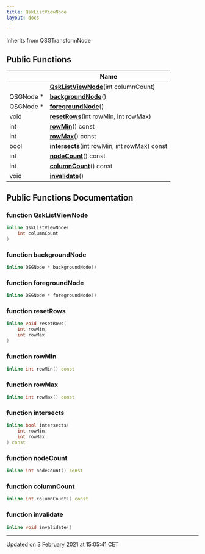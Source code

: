 ```yaml
---
title: QskListViewNode
layout: docs

---
```





Inherits from QSGTransformNode

## Public Functions

|                | Name           |
| -------------- | -------------- |
| | **[QskListViewNode](/docs/classes/classQskListViewNode/#function-qsklistviewnode)**(int columnCount) |
| QSGNode * | **[backgroundNode](/docs/classes/classQskListViewNode/#function-backgroundnode)**() |
| QSGNode * | **[foregroundNode](/docs/classes/classQskListViewNode/#function-foregroundnode)**() |
| void | **[resetRows](/docs/classes/classQskListViewNode/#function-resetrows)**(int rowMin, int rowMax) |
| int | **[rowMin](/docs/classes/classQskListViewNode/#function-rowmin)**() const |
| int | **[rowMax](/docs/classes/classQskListViewNode/#function-rowmax)**() const |
| bool | **[intersects](/docs/classes/classQskListViewNode/#function-intersects)**(int rowMin, int rowMax) const |
| int | **[nodeCount](/docs/classes/classQskListViewNode/#function-nodecount)**() const |
| int | **[columnCount](/docs/classes/classQskListViewNode/#function-columncount)**() const |
| void | **[invalidate](/docs/classes/classQskListViewNode/#function-invalidate)**() |

## Public Functions Documentation

### function QskListViewNode

```cpp
inline QskListViewNode(
    int columnCount
)
```


### function backgroundNode

```cpp
inline QSGNode * backgroundNode()
```


### function foregroundNode

```cpp
inline QSGNode * foregroundNode()
```


### function resetRows

```cpp
inline void resetRows(
    int rowMin,
    int rowMax
)
```


### function rowMin

```cpp
inline int rowMin() const
```


### function rowMax

```cpp
inline int rowMax() const
```


### function intersects

```cpp
inline bool intersects(
    int rowMin,
    int rowMax
) const
```


### function nodeCount

```cpp
inline int nodeCount() const
```


### function columnCount

```cpp
inline int columnCount() const
```


### function invalidate

```cpp
inline void invalidate()
```


-------------------------------

Updated on  3 February 2021 at 15:05:41 CET